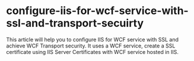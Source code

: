 # configure-iis-for-wcf-service-with-ssl-and-transport-secuirty
This article will help you to configure IIS for WCF service with SSL and achieve WCF Transport security. It uses a WCF service, create a SSL certificate using IIS Server Certificates with WCF service hosted in IIS.
